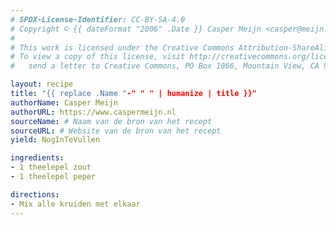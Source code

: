 ```yaml
---
# SPDX-License-Identifier: CC-BY-SA-4.0
# Copyright © {{ dateFormat "2006" .Date }} Casper Meijn <casper@meijn.net>
# 
# This work is licensed under the Creative Commons Attribution-ShareAlike 4.0 International License. 
# To view a copy of this license, visit http://creativecommons.org/licenses/by-sa/4.0/ or 
#   send a letter to Creative Commons, PO Box 1866, Mountain View, CA 94042, USA.

layout: recipe
title: "{{ replace .Name "-" " " | humanize | title }}"
authorName: Casper Meijn
authorURL: https://www.caspermeijn.nl
sourceName: # Naam van de bron van het recept
sourceURL: # Website van de bron van het recept
yield: NogInTeVullen

ingredients:
- 1 theelepel zout
- 1 theelepel peper

directions:
- Mix alle kruiden met elkaar
---
```

